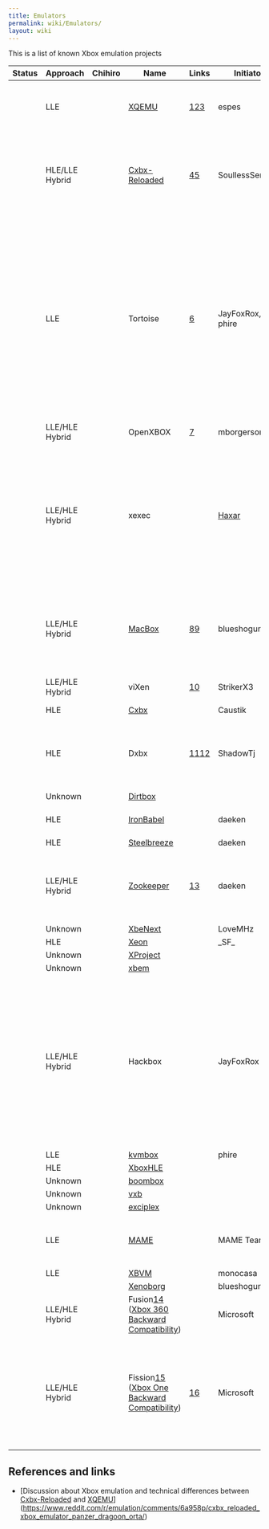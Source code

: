 ```yaml
---
title: Emulators
permalink: wiki/Emulators/
layout: wiki
---
```


This is a list of known Xbox emulation projects

| Status | Approach       | Chihiro | Name                                                                                                                                                                                     | Links                                                                                                                                                             | Initiator                                  | Platform                   | License     | Notes                                                                                                                                                                                                                                                                                                                                                                            |
|--------|----------------|---------|------------------------------------------------------------------------------------------------------------------------------------------------------------------------------------------|-------------------------------------------------------------------------------------------------------------------------------------------------------------------|--------------------------------------------|----------------------------|-------------|----------------------------------------------------------------------------------------------------------------------------------------------------------------------------------------------------------------------------------------------------------------------------------------------------------------------------------------------------------------------------------|
|        | LLE            |         | [XQEMU](/wiki/XQEMU "wikilink")                                                                                                                                                                | [1](http://xqemu.com/)[2](https://github.com/xqemu/)[3](https://github.com/espes/xqemu)                                                                           | espes                                      | Windows/MacOS/Linux/Others |             | XQEMU supports hardware-acceleration for the CPU emulation on Linux through KVM.                                                                                                                                                                                                                                                                                                 |
|        | HLE/LLE Hybrid |         | [Cxbx-Reloaded](/wiki/Cxbx-Reloaded "wikilink")                                                                                                                                                | [4](http://cxbx-reloaded.co.uk/)[5](https://github.com/Cxbx-Reloaded/Cxbx-Reloaded)                                                                               | SoullessSentinel                           | Windows                    |             | Cxbx-Reloaded supports LLE GPU emulation which was taken from XQEMU. At the time of writing, the LLE GPU is significantly slower than in XQEMU.                                                                                                                                                                                                                                  |
|        | LLE            |         | Tortoise                                                                                                                                                                                 | [6](https://gitlab.com/kvmbox-reloaded/)                                                                                                                          | JayFoxRox, phire                           |                            |             | The decision was made to create an HLE / LLE Xbox emulation project which is maintained similar to Dolphin or Citra. A key focus was on design simplicity. The project started as a continuation of kvmbox, with devices being copied from the XQEMU source code. The project was called kvmbox-reloaded, while the name was being decided. The HLE portion was never worked on. |
|        | LLE/HLE Hybrid |         | OpenXBOX                                                                                                                                                                                 | [7](https://github.com/mborgerson/OpenXBOX)                                                                                                                       | mborgerson                                 |                            |             |                                                                                                                                                                                                                                                                                                                                                                                  |
|        | LLE/HLE Hybrid |         | xexec                                                                                                                                                                                    |                                                                                                                                                                   | [Haxar](http://xboxdevwiki.net/User:Haxar) | Linux                      |             | Xexec is an Xbox executable loader & emulator for x86/x64 Linux; handles direct execution of x86 code, executing Xbox game code directly on the CPU, in userspace Linux; All Windows kernel calls from Xbox game code are translated into POSIX syscalls, with no dependency on Wine.                                                                                            |
|        | LLE/HLE Hybrid |         | [MacBox](https://github.com/blueshogun96/MacBox)                                                                                                                                         | [8](http://shogun3d-cxbx.blogspot.com/2017/01/the-macos-experiment-part-1.html)[9](http://shogun3d-cxbx.blogspot.com/2017/01/around-beginning-of-new-year-i.html) | blueshogun96                               | MacOS                      |             | “The macOS Experiment” - An experimental VM for Macs that don't have support for the official VM framework. A simple proof of concept.                                                                                                                                                                                                                                           |
|        | LLE/HLE Hybrid |         | viXen                                                                                                                                                                                    | [10](https://github.com/StrikerX3/viXen)                                                                                                                          | StrikerX3                                  | Windows/Linux              |             | A fork of OpenXBOX, which was turned into a separate project.                                                                                                                                                                                                                                                                                                                    |
|        | HLE            |         | [Cxbx](/wiki/Cxbx "wikilink")                                                                                                                                                                  |                                                                                                                                                                   | Caustik                                    | Windows                    |             |                                                                                                                                                                                                                                                                                                                                                                                  |
|        | HLE            |         | Dxbx                                                                                                                                                                                     | [11](http://dxbx-emu.com)[12](https://github.com/PatrickvL/Dxbx/)                                                                                                 | ShadowTj                                   | Windows                    |             | The project was started on March 23rd 2008. It is an improved port of Cxbx to the Delphi programming language.                                                                                                                                                                                                                                                                   |
|        | Unknown        |         | [Dirtbox](https://github.com/impeachgod/Dirtbox)                                                                                                                                         |                                                                                                                                                                   |                                            | Windows                    |             |                                                                                                                                                                                                                                                                                                                                                                                  |
|        | HLE            |         | [IronBabel](https://sourceforge.net/p/ironbabel/code/HEAD/tree/trunk/Box/Xbox/)                                                                                                          |                                                                                                                                                                   | daeken                                     | Unknown                    |             | This seems to have been a generic portability framework                                                                                                                                                                                                                                                                                                                          |
|        | HLE            |         | [Steelbreeze](https://github.com/daeken/Steelbreeze)                                                                                                                                     |                                                                                                                                                                   | daeken                                     | Unknown                    |             |                                                                                                                                                                                                                                                                                                                                                                                  |
|        | LLE/HLE Hybrid |         | [Zookeeper](https://github.com/daeken/Zookeeper)                                                                                                                                         | [13](https://www.reddit.com/r/EmuDev/comments/4isyvu/project_zookeeper_a_new_xbox_emulator/)                                                                      | daeken                                     | Mac                        |             | Using Apple's Hypervisor.framework to run a custom kernel (NightBeliever in the repo) and then running Xbox code from there                                                                                                                                                                                                                                                      |
|        | Unknown        |         | [XbeNext](http://ngemu.com/threads/.154342/)                                                                                                                                             |                                                                                                                                                                   | LoveMHz                                    | Windows                    |             |                                                                                                                                                                                                                                                                                                                                                                                  |
|        | HLE            |         | [Xeon](http://ngemu.com/forums/.65/)                                                                                                                                                     |                                                                                                                                                                   | \_SF\_                                     | Windows                    |             |                                                                                                                                                                                                                                                                                                                                                                                  |
|        | Unknown        |         | [XProject](http://ngemu.com/threads/.105210/)                                                                                                                                            |                                                                                                                                                                   |                                            | Windows                    |             |                                                                                                                                                                                                                                                                                                                                                                                  |
|        | Unknown        |         | [xbem](https://code.google.com/p/xbem)                                                                                                                                                   |                                                                                                                                                                   |                                            | Windows                    |             |                                                                                                                                                                                                                                                                                                                                                                                  |
|        | LLE/HLE Hybrid |         | Hackbox                                                                                                                                                                                  |                                                                                                                                                                   | JayFoxRox                                  | Windows/Linux              | Private     | This was originally going to be a commercial emulator (but plans were dropped quickly in favor of preservation). The source code was temporarily public but then made private. The source code is still available to a selected group of developers. Hackbox was designed from scratch but re-used code from Cxbx for HLE routine detection.                                     |
|        | LLE            |         | [kvmbox](https://github.com/phire/kvmbox)                                                                                                                                                |                                                                                                                                                                   | phire                                      | Linux                      |             |                                                                                                                                                                                                                                                                                                                                                                                  |
|        | HLE            |         | [XboxHLE](https://github.com/Gabriel-Maldonado/XboxHLE)                                                                                                                                  |                                                                                                                                                                   |                                            | Windows                    |             |                                                                                                                                                                                                                                                                                                                                                                                  |
|        | Unknown        |         | [boombox](https://github.com/bjh83/boombox)                                                                                                                                              |                                                                                                                                                                   |                                            | Windows                    |             |                                                                                                                                                                                                                                                                                                                                                                                  |
|        | Unknown        |         | [vxb](https://github.com/docbrown/vxb)                                                                                                                                                   |                                                                                                                                                                   |                                            | Windows                    |             |                                                                                                                                                                                                                                                                                                                                                                                  |
|        | Unknown        |         | [exciplex](https://github.com/quantumdude836/exciplex)                                                                                                                                   |                                                                                                                                                                   |                                            | Windows                    |             |                                                                                                                                                                                                                                                                                                                                                                                  |
|        | LLE            |         | [MAME](http://mamedev.org/)                                                                                                                                                              |                                                                                                                                                                   | MAME Team                                  | Windows/Linux/Mac/Others   |             | Focus seems to be on Chihiro emulation. Does Xbox (non-Chihiro) emulation exist yet?                                                                                                                                                                                                                                                                                             |
|        | LLE            |         | [XBVM](https://github.com/monocasa/xbvm)                                                                                                                                                 |                                                                                                                                                                   | monocasa                                   | Linux                      |             |                                                                                                                                                                                                                                                                                                                                                                                  |
|        |                |         | [Xenoborg](http://xenoborg-emu.blogspot.com/)                                                                                                                                            |                                                                                                                                                                   | blueshogun96                               | Windows                    |             |                                                                                                                                                                                                                                                                                                                                                                                  |
|        | LLE/HLE Hybrid |         | Fusion[14](http://michaelbrundage.com/project/xbox-360-emulator/) ([Xbox 360 Backward Compatibility](/wiki/Xbox_360_Backward_Compatibility "wikilink"))                                        |                                                                                                                                                                   | Microsoft                                  | Xbox 360                   | Proprietary |                                                                                                                                                                                                                                                                                                                                                                                  |
|        | LLE/HLE Hybrid |         | Fission[15](http://www.ign.com/articles/2017/10/23/the-untold-story-of-xbox-one-backwards-compatibility) ([Xbox One Backward Compatibility](/wiki/Xbox_One_Backward_Compatibility "wikilink")) | [16](http://www.xbox.com/en-US/xbox-one/backward-compatibility)                                                                                                   | Microsoft                                  | Xbox One                   | Proprietary | Announced at E3 2017. Said to be working similar to the 360 support in the Xbox One [17](https://youtu.be/x0NKP7-h_G0?t=8503). The 360 support is probably ahead of time shader translation and runtime CPU translation [18](https://majornelson.com/podcast/584-xbox-one-backward-compatibility-turns-1/).                                                                      |

References and links
--------------------

-   [Discussion about Xbox emulation and technical differences between
    [Cxbx-Reloaded](/wiki/Cxbx-Reloaded "wikilink") and
    [XQEMU](/wiki/XQEMU "wikilink")](https://www.reddit.com/r/emulation/comments/6a958p/cxbx_reloaded_xbox_emulator_panzer_dragoon_orta/)

